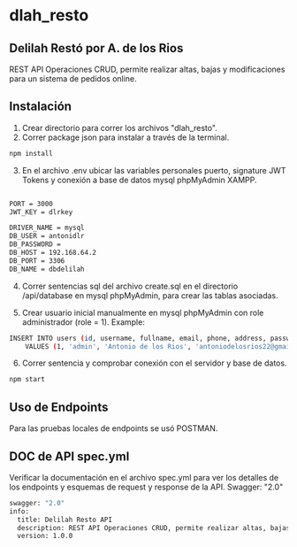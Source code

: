 # dlah_resto

## Delilah Restó por A. de los Rios

REST API Operaciones CRUD, permite realizar altas, bajas y modificaciones para un sistema de pedidos online.

## Instalación

1. Crear directorio para correr los archivos "dlah_resto".
2. Correr package json para instalar a través de la terminal.

```bash
npm install
```
3. En el archivo .env ubicar las variables personales puerto, signature JWT Tokens y conexión a base de datos mysql phpMyAdmin XAMPP.

```bash

PORT = 3000
JWT_KEY = dlrkey

DRIVER_NAME = mysql
DB_USER = antonidlr
DB_PASSWORD = 
DB_HOST = 192.168.64.2
DB_PORT = 3306
DB_NAME = dbdelilah
```
4. Correr sentencias sql del archivo create.sql en el directorio /api/database en mysql phpMyAdmin, para crear las tablas asociadas.

5. Crear usuario inicial manualmente en mysql phpMyAdmin con role administrador (role = 1).
Example:

```bash
INSERT INTO users (id, username, fullname, email, phone, address, password, role)
    VALUES (1, 'admin', 'Antonio de los Rios', 'antoniodelosrios22@gmail.com', '1338048656', 'Cabildo 1500, Capital', 'admin', 1);
```

6. Correr sentencia y comprobar conexión con el servidor y base de datos.
```bash
npm start
```

## Uso de Endpoints

Para las pruebas locales de endpoints se usó POSTMAN.

## DOC de API spec.yml

Verificar la documentación en el archivo spec.yml para ver los detalles de los endpoints y esquemas de request y response de la API. Swagger: "2.0"

```bash
swagger: "2.0"
info:
  title: Delilah Resto API
  description: REST API Operaciones CRUD, permite realizar altas, bajas y modificaciones para un sistema de pedidos online.
  version: 1.0.0
```